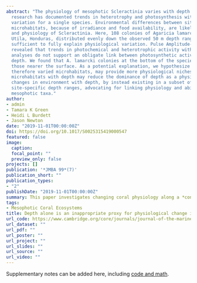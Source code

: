 ```yaml
---
abstract: "The physiology of mesophotic Scleractinia varies with depth in response to environmental change. Previous
  research has documented trends in heterotrophy and photosynthesis with depth, but has not addressed between-site
  variation for a single species. Environmental differences between sites at a local scale and heterogeneous
  microhabitats, because of irradiance and food availability, are likely important factors when explaining the occurrence
  and physiology of Scleractinia. Here, 108 colonies of Agaricia lamarcki were sampled from two locations off the coast of
  Utila, Honduras, distributed evenly down the observed 50 m depth range of the species. We found that depth alone was not
  sufficient to fully explain physiological variation. Pulse Amplitude-Modulation fluorometry and stable isotope analyses
  revealed that trends in photochemical and heterotrophic activity with depth varied markedly between sites. Our isotope
  analyses do not support an obligate link between photosynthetic activity and heterotrophic subsidy with increasing
  depth. We found that A. lamarcki colonies at the bottom of the species depth range can be physiologically similar to
  those nearer the surface. As a potential explanation, we hypothesize sites with high topographical complexity, and
  therefore varied microhabitats, may provide more physiological niches distributed across a larger depth range. Varied
  microhabitats with depth may reduce the dominance of depth as a physiological determinant. Thus, A. lamarcki may ‘avoid’
  changes in environment with depth, by instead existing in a subset of favourable niches. Our observations correlate with
  site-specific depth ranges, advocating for linking physiology and abiotic profiles when defining the distribution of
  mesophotic taxa."
author:
- admin
- Tamara K Green
- Heidi L Burdett 
- Jason Newton
date: "2019-11-01T00:00:00Z"
doi: https://doi.org/10.1017/S0025315419000547
featured: false
image:
  caption: 
  focal_point: ""
  preview_only: false
projects: []
publication: '*JMBA 99*(7)'
publication_short: ""
publication_types:
- "2"
publishDate: "2019-11-01T00:00:00Z"
summary: This paper investigates changing coral physiology along a *continuous* depth gradient from the surface to 60 m depth.
tags:
- Mesophotic Coral Ecosystems
title: Depth alone is an inappropriate proxy for physiological change in the mesophotic coral Agaricia lamarcki
url_code: https://www.cambridge.org/core/journals/journal-of-the-marine-biological-association-of-the-united-kingdom/article/depth-alone-is-an-inappropriate-proxy-for-physiological-change-in-the-mesophotic-coral-agaricia-lamarcki/FB86C446FED7C55DC8F0733DB090659B#
url_dataset: ""
url_pdf: ""
url_poster: ""
url_project: ""
url_slides: ""
url_source: ""
url_video: ""
---
```


Supplementary notes can be added here, including [code and math](https://sourcethemes.com/academic/docs/writing-markdown-latex/).
